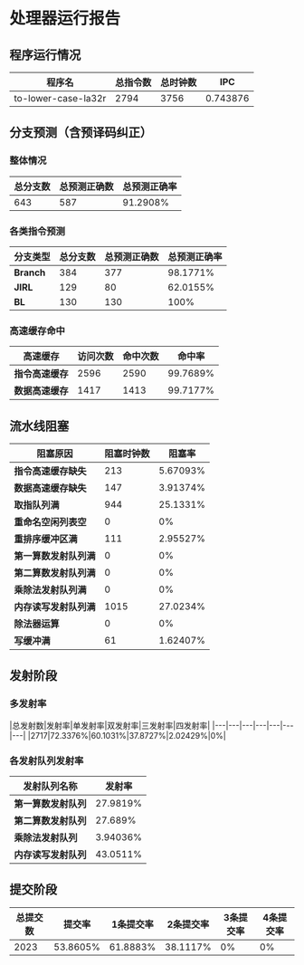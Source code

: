 # 处理器运行报告
## 程序运行情况
|程序名|总指令数|总时钟数|IPC|
|---|---|---|---|
|to-lower-case-la32r|2794|3756|0.743876|

## 分支预测（含预译码纠正）
### 整体情况
|总分支数|总预测正确数|总预测正确率|
|---|---|---|
|643|587|91.2908%|

### 各类指令预测
|分支类型|总分支数|总预测正确数|总预测正确率|
|---|---|---|---|
|**Branch**| 384 | 377 | 98.1771%|
|**JIRL**| 129 | 80 | 62.0155%|
|**BL**| 130 | 130 | 100%|

### 高速缓存命中
|高速缓存|访问次数|命中次数|命中率|
|---|---|---|---|
|**指令高速缓存**| 2596 | 2590 | 99.7689%|
|**数据高速缓存**| 1417 | 1413 | 99.7177%|
## 流水线阻塞
|阻塞原因|阻塞时钟数|阻塞率|
|---|---|---|
|**指令高速缓存缺失**| 213 | 5.67093%|
|**数据高速缓存缺失**| 147 | 3.91374%|
|**取指队列满**| 944 | 25.1331%|
|**重命名空闲列表空**|0 | 0%|
|**重排序缓冲区满**|111 | 2.95527%|
|**第一算数发射队列满**|0 | 0%|
|**第二算数发射队列满**|0 | 0%|
|**乘除法发射队列满**|0 | 0%|
|**内存读写发射队列满**|1015 | 27.0234%|
|**除法器运算**|0 | 0%|
|**写缓冲满**|61 | 1.62407%|

## 发射阶段
### 多发射率
|总发射数|发射率|单发射率|双发射率|三发射率|四发射率|
|---|---|---|---|---|---|---|
|2717|72.3376%|60.1031%|37.8727%|2.02429%|0%|

### 各发射队列发射率
|发射队列名称|发射率|
|---|---|
|**第一算数发射队列**|27.9819%|
|**第二算数发射队列**|27.689%|
|**乘除法发射队列**|3.94036%|
|**内存读写发射队列**|43.0511%|

## 提交阶段
|总提交数|提交率|1条提交率|2条提交率|3条提交率|4条提交率|
|---|---|---|---|---|---|
|2023|53.8605%|61.8883%|38.1117%|0%|0%|
